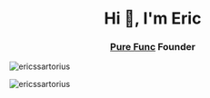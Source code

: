 <h1 align="center">Hi 👋, I'm Eric</h1>
<h3 align="center"><a href="https://www.purefunc.io" target="_blank">Pure Func</a> Founder</h3>

<p><img align="center" src="https://github-readme-stats.vercel.app/api/top-langs?username=ericssartorius&show_icons=true&locale=en&layout=compact" alt="ericssartorius" /></p>

<p><img align="center" src="https://github-readme-streak-stats.herokuapp.com/?user=ericssartorius&" alt="ericssartorius" /></p>
